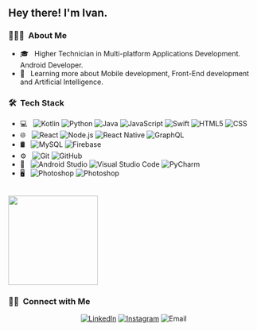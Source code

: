 <h2> Hey there! I'm Ivan.</h2>

<h3> 👨🏻‍💻 &nbsp;About Me </h3>

- 🎓 &nbsp; Higher Technician in Multi-platform Applications Development. Android Developer.
- 🌱 &nbsp; Learning more about Mobile development, Front-End development and Artificial Intelligence.

<h3> 🛠 &nbsp;Tech Stack</h3>

- 💻 &nbsp;
  ![Kotlin](https://img.shields.io/badge/-Kotlin-333333?style=flat&logo=kotlin)
  ![Python](https://img.shields.io/badge/-Python-333333?style=flat&logo=python)
  ![Java](https://img.shields.io/badge/-Java-333333?style=flat&logo=Java&logoColor=007396)
  ![JavaScript](https://img.shields.io/badge/-JavaScript-333333?style=flat&logo=javascript)
  ![Swift](https://img.shields.io/badge/-Swift-333333?style=flat&logo=swift)
  ![HTML5](https://img.shields.io/badge/-HTML5-333333?style=flat&logo=HTML5)
  ![CSS](https://img.shields.io/badge/-CSS-333333?style=flat&logo=CSS3&logoColor=1572B6) 
- 🌐 &nbsp;
  ![React](https://img.shields.io/badge/-React-333333?style=flat&logo=react)
  ![Node.js](https://img.shields.io/badge/-Node.js-333333?style=flat&logo=node.js)
  ![React Native](https://img.shields.io/badge/-React-333333?style=flat&logo=react)
  ![GraphQL](https://img.shields.io/badge/-GraphQL-333333?style=flat&logo=graphql&logoColor=E10098)
- 🛢 &nbsp;
  ![MySQL](https://img.shields.io/badge/-MySQL-333333?style=flat&logo=mysql)
  ![Firebase](https://img.shields.io/badge/-Firebase-333333?style=flat&logo=firebase)
- ⚙️ &nbsp;
  ![Git](https://img.shields.io/badge/-Git-333333?style=flat&logo=git)
  ![GitHub](https://img.shields.io/badge/-GitHub-333333?style=flat&logo=github)
- 🔧 &nbsp;
  ![Android Studio](https://img.shields.io/badge/-Android%20Studio-333333?style=flat&logo=android-studio)
  ![Visual Studio Code](https://img.shields.io/badge/-Visual%20Studio%20Code-333333?style=flat&logo=visual-studio-code&logoColor=007ACC)
  ![PyCharm](https://img.shields.io/badge/-PyCharm-333333?style=flat&logo=pycharm&logoColor=green)
- 🖥 &nbsp;
  ![Photoshop](https://img.shields.io/badge/-Photoshop-333333?style=flat&logo=adobe-photoshop)
  ![Photoshop](https://img.shields.io/badge/-XD-333333?style=flat&logo=adobe-xd)
<br/>

<a href="https://github.com/Ivanmw97">
  <img height="180em" src="https://github-readme-stats.vercel.app/api/top-langs/?username=Ivanmw97&theme=buefy&layout=compact" />
</a>

<br/>

<h3> 🤝🏻 &nbsp;Connect with Me </h3>

<p align="center">
<a href="https://www.linkedin.com/in/ivanmw97/"><img alt="LinkedIn" src="https://img.shields.io/badge/LinkedIn-Ivanmw97-blue?style=flat-square&logo=linkedin"></a>
<a href="https://www.instagram.com/ivan_mw/"><img alt="Instagram" src="https://img.shields.io/badge/Instagram-Ivanmw97-blue?style=flat-square&logo=instagram"></a>
<a><img alt="Email" src="https://img.shields.io/badge/Email-ivanmw.dev@gmail.com-blue?style=flat-square&logo=gmail"></a>
</p>
